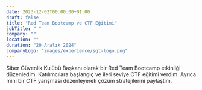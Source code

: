 ```yaml
---
date: 2023-12-02T00:00:00+01:00
draft: false
title: "Red Team Bootcamp ve CTF Eğitimi"
jobTitle: " "
company: ""
location: ""
duration: "20 Aralık 2024"
companyLogo: "images/experience/sgt-logo.png"
---
```


Siber Güvenlik Kulübü Başkanı olarak bir Red Team Bootcamp etkinliği düzenledim. Katılımcılara başlangıç ve ileri seviye CTF eğitimi verdim. Ayrıca mini bir CTF yarışması düzenleyerek çözüm stratejilerini paylaştım.